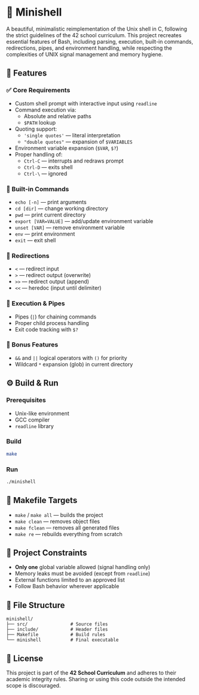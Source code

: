 # 🐚 Minishell

A beautiful, minimalistic reimplementation of the Unix shell in C, following the strict guidelines of the 42 school curriculum. This project recreates essential features of Bash, including parsing, execution, built-in commands, redirections, pipes, and environment handling, while respecting the complexities of UNIX signal management and memory hygiene.

## 🚀 Features

### ✅ Core Requirements

- Custom shell prompt with interactive input using `readline`
- Command execution via:
  - Absolute and relative paths
  - `$PATH` lookup
- Quoting support:
  - `'single quotes'` — literal interpretation
  - `"double quotes"` — expansion of `$VARIABLES`
- Environment variable expansion (`$VAR`, `$?`)
- Proper handling of:
  - `Ctrl-C` — interrupts and redraws prompt
  - `Ctrl-D` — exits shell
  - `Ctrl-\` — ignored

### 🔁 Built-in Commands

- `echo [-n]` — print arguments
- `cd [dir]` — change working directory
- `pwd` — print current directory
- `export [VAR=VALUE]` — add/update environment variable
- `unset [VAR]` — remove environment variable
- `env` — print environment
- `exit` — exit shell

### 🔧 Redirections

- `<` — redirect input
- `>` — redirect output (overwrite)
- `>>` — redirect output (append)
- `<<` — heredoc (input until delimiter)

### 🧪 Execution & Pipes

- Pipes (`|`) for chaining commands
- Proper child process handling
- Exit code tracking with `$?`

### 🧠 Bonus Features

- `&&` and `||` logical operators with `()` for priority
- Wildcard `*` expansion (glob) in current directory

## ⚙️ Build & Run

### Prerequisites

- Unix-like environment
- GCC compiler
- `readline` library

### Build

```bash
make
```

### Run

```bash
./minishell
```

## 🧼 Makefile Targets

- `make` / `make all` — builds the project
- `make clean` — removes object files
- `make fclean` — removes all generated files
- `make re` — rebuilds everything from scratch

## 🧠 Project Constraints

- **Only one** global variable allowed (signal handling only)
- Memory leaks must be avoided (except from `readline`)
- External functions limited to an approved list
- Follow Bash behavior wherever applicable

## 📁 File Structure

```
minishell/
├── src/                # Source files
├── include/            # Header files
├── Makefile            # Build rules
└── minishell           # Final executable
```

## 📜 License

This project is part of the **42 School Curriculum** and adheres to their academic integrity rules. Sharing or using this code outside the intended scope is discouraged.
